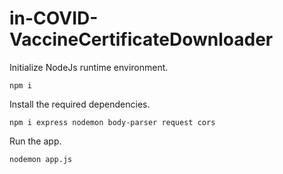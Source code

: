 # in-COVID-VaccineCertificateDownloader

Initialize NodeJs runtime environment.

    npm i

Install the required dependencies.

    npm i express nodemon body-parser request cors 

Run the app.

    nodemon app.js
